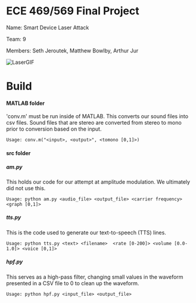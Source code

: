 # ECE 469/569 Final Project
Name: Smart Device Laser Attack

Team: 9

Members: Seth Jeroutek, Matthew Bowlby, Arthur Jur

![LaserGIF](https://github.com/sethjeroutek/ECE-469-569-Final-Project/assets/132285802/b7932a50-64e2-48fd-9289-d92eba562769)

# Build
#### MATLAB folder
'conv.m' must be run inside of MATLAB. This converts our sound files into csv files. Sound files that are stereo are converted from stereo to mono prior to conversion based on the input.

    Usage: conv.m("<input>, <output>", <tomono [0,1]>)

#### src folder

##### am.py
This holds our code for our attempt at amplitude modulation. We ultimately did not use this.

    Usage: python am.py <audio_file> <output_file> <carrier frequency> <graph [0,1]>

##### tts.py
This is the code used to generate our text-to-speech (TTS) lines.

    Usage: python tts.py <text> <filename>  <rate [0-200]> <volume [0.0-1.0]> <voice [0,1]>

##### hpf.py
This serves as a high-pass filter, changing small values in the waveform presented in a CSV file to 0 to clean up the waveform.

    Usage: python hpf.py <input_file> <output_file>

    